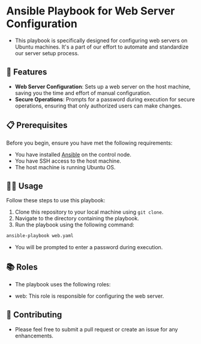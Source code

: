 # Ansible Playbook for Web Server Configuration

- This playbook is specifically designed for configuring web servers on Ubuntu machines. It's a part of our effort to automate and standardize our server setup process.

## 🚀 Features

- **Web Server Configuration**: Sets up a web server on the host machine, saving you the time and effort of manual configuration.
- **Secure Operations**: Prompts for a password during execution for secure operations, ensuring that only authorized users can make changes.

## 📋 Prerequisites

Before you begin, ensure you have met the following requirements:

- You have installed [Ansible](https://www.ansible.com/) on the control node.
- You have SSH access to the host machine.
- The host machine is running Ubuntu OS.

## 🏃‍♂️ Usage

Follow these steps to use this playbook:

1. Clone this repository to your local machine using `git clone`.
2. Navigate to the directory containing the playbook.
3. Run the playbook using the following command:

```bash
ansible-playbook web.yaml
```

- You will be prompted to enter a password during execution.

## 📚 Roles

- The playbook uses the following roles:

- web: This role is responsible for configuring the web server.
## 🤝 Contributing
 - Please feel free to submit a pull request or create an issue for any enhancements.